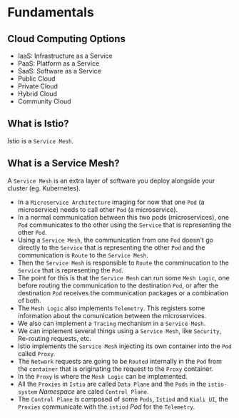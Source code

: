 # Fundamentals

## Cloud Computing Options

- IaaS: Infrastructure as a Service
- PaaS: Platform as a Service
- SaaS: Software as a Service
- Public Cloud
- Private Cloud
- Hybrid Cloud
- Community Cloud

## What is Istio?

Istio is a `Service Mesh`.

## What is a Service Mesh?

A `Service Mesh` is an extra layer of software you deploy alongside your cluster (eg. Kubernetes).

- In a `Microservice Architecture` imaging for now that one `Pod` (a microservice) needs to call other `Pod` (a microservice).
- In a normal communication between this two pods (microservices), one `Pod` communicates to the other using the `Service` that is representing the other `Pod`.
- Using a `Service Mesh`, the communication from one `Pod` doesn't go directly to the `Service` that is representing the other `Pod` and the communication is `Route` to the `Service Mesh`.
- Then the `Service Mesh` is responsible to `Route` the comminucation to the `Service` that is representing the `Pod`.
- The point for this is that the `Service Mesh` can run some `Mesh Logic`, one before routing the communication to the destination `Pod`, or after the destination `Pod` receives the communication packages or a combination of both.
- The `Mesh Logic` also implements `Telemetry`. This registers some information about the comunication between the microservices.
- We also can implement a `Tracing` mechanism in a `Service Mesh`.
- We can implement several things using a `Service Mesh`, like `Security`, Re-routing requests, etc.
- Istio implements the `Service Mesh` injecting its own container into the `Pod` called `Proxy`.
- The `Network` requests are going to be `Routed` internally in the `Pod` from the `container` that is originating the request to the `Proxy` container.
- In the `Proxy` is where the `Mesh Logic` can be implemented.
- All the `Proxies` in `Istio` are called `Data Plane` and the `Pods` in the `istio-system` *Namespace* are caled `Control Plane`.
- The `Control Plane` is composed of some `Pods`, `Istiod` and `Kiali UI`, the `Proxies` communicate with the `istiod` *Pod* for the `Telemetry`.


